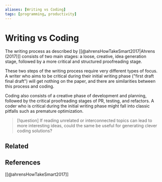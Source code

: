 ```yaml
---
aliases: [Writing vs Coding]
tags: [programming, productivity]
---
```

# Writing vs Coding

The writing process as described by [[@ahrensHowTakeSmart2017|Ahrens (2017)]] consists of two main stages: a loose, creative, idea generation stage, followed by a more critical and structured proofreading stage.

These two steps of the writing process require very different types of focus. A writer who aims to be critical during their initial writing phase ("first draft final draft") will get nothing on the paper, and there are similarities between this process and coding.

Coding also consists of a creative phase of development and planning, followed by the critical proofreading stages of PR, testing, and refactors. A coder who is critical during the initial writing phase might fall into classic pitfalls such as premature optimization.

>[!question]
>If reading unrelated or interconnected topics can lead to more interesting ideas, could the same be useful for generating clever coding solutions?

## Related

## References
[[@ahrensHowTakeSmart2017]]